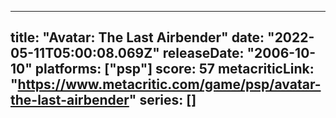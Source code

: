 
---
title: "Avatar: The Last Airbender"
date: "2022-05-11T05:00:08.069Z"
releaseDate: "2006-10-10"
platforms: ["psp"]
score: 57
metacriticLink: "https://www.metacritic.com/game/psp/avatar-the-last-airbender"
series: []
---
